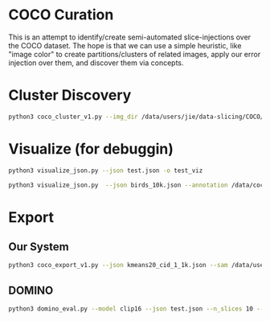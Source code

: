 # COCO Curation
This is an attempt to identify/create semi-automated slice-injections over 
the COCO dataset. The hope is that we can use a simple heuristic, like 
"image color" to create partitions/clusters of related images, apply our 
error injection over them, and discover them via concepts.

# Cluster Discovery
```bash
python3 coco_cluster_v1.py --img_dir /data/users/jie/data-slicing/COCO/val2014/ --annotation /data/users/jie/data-slicing/COCO/annotations/instances_val2014.json -n 500 -cid 1 --clustering kmeans_20 -o test.json
```

# Visualize (for debuggin)
```bash
python3 visualize_json.py --json test.json -o test_viz
```

```bash
python3 visualize_json.py  --json birds_10k.json --annotation /data/coco/annotations/instances_val2014.json -o bird_pics
```

# Export

## Our System
```bash
python3 coco_export_v1.py --json kmeans20_cid_1_1k.json --sam /data/users/jie/data-slicing/COCO/sam_jsons/val2014_vit_l -o vcr_kmeans20_cid_1_1k.json -i gt -f one-percent-classic --img /data/users/jie/data-slicing/COCO/val2014/ --embed /data/users/jie/data-slicing/COCO/embeddings/data/coco-2014-val-clip-embeds-532/ -fp /data/users/jie/data-slicing/COCO/embeddings/coco-2014-val-clip-embeds-fast.pkl --padding 50
```

## DOMINO
```bash
python3 domino_eval.py --model clip16 --json test.json --n_slices 10 --padding 50 --out test_results.json
```
